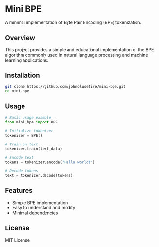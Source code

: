 # Mini BPE

A minimal implementation of Byte Pair Encoding (BPE) tokenization.

## Overview

This project provides a simple and educational implementation of the BPE algorithm commonly used in natural language processing and machine learning applications.

## Installation

```bash
git clone https://github.com/johnolusetire/mini-bpe.git
cd mini-bpe
```

## Usage

```python
# Basic usage example
from mini_bpe import BPE

# Initialize tokenizer
tokenizer = BPE()

# Train on text
tokenizer.train(text_data)

# Encode text
tokens = tokenizer.encode("Hello world!")

# Decode tokens
text = tokenizer.decode(tokens)
```

## Features

- Simple BPE implementation
- Easy to understand and modify
- Minimal dependencies

## License

MIT License